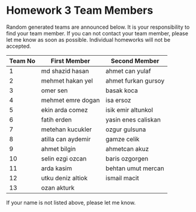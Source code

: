 # Homework 3 Team Members

Random generated teams are announced below. It is your responsibility to find your team member.
If you can not contact your team member, please let me know as soon as possible. Individual homeworks will not be accepted.

| Team No 	| First Member          	|   Second Member       |
|---------	|-------------------------	|-----------------
| 1       	|md shazid hasan	|ahmet can yulaf
| 2       	|mehmet hakan yel         	|ahmet furkan gursoy
| 3       	|omer sen            	|basak koca
| 4       	|mehmet emre dogan            	|isa ersoz
| 5       	|ekin arda comez            	|isik emir altunkol
| 6       	|fatih erden           	|yasin enes caliskan
| 7       	|metehan kucukler           	|ozgur gulsuna
| 8       	|atilla can aydemir     	|gamze celik
| 9       	|ahmet bilgin            	|ahmetcan akuz
| 10       	|selin ezgi ozcan           	|baris ozgorgen
| 11      	|arda kasim   	|behtan umut mercan
| 12       	|utku deniz altiok          	|ismail macit
| 13     	|ozan akturk   	


If your name is not listed above, please let me know.